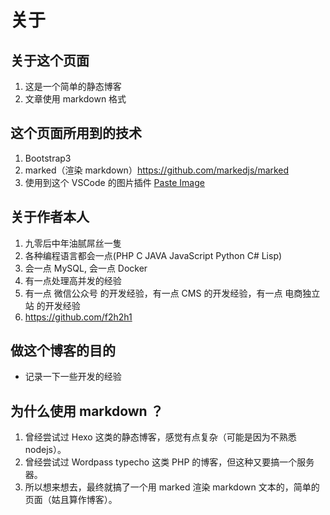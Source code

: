 关于
================================

## 关于这个页面
1. 这是一个简单的静态博客
2. 文章使用 markdown 格式

## 这个页面所用到的技术
1. Bootstrap3
2. marked（渲染 markdown）https://github.com/markedjs/marked
3. 使用到这个 VSCode 的图片插件 [Paste Image](https://github.com/mushanshitiancai/vscode-paste-image)

## 关于作者本人
1. 九零后中年油腻屌丝一隻
2. 各种编程语言都会一点(PHP C JAVA JavaScript Python C# Lisp)
3. 会一点 MySQL, 会一点 Docker
4. 有一点处理高并发的经验
5. 有一点 微信公众号 的开发经验，有一点 CMS 的开发经验，有一点 电商独立站 的开发经验
6. https://github.com/f2h2h1

## 做这个博客的目的
- 记录一下一些开发的经验

## 为什么使用 markdown ？
1. 曾经尝试过 Hexo 这类的静态博客，感觉有点复杂（可能是因为不熟悉 nodejs）。
2. 曾经尝试过 Wordpass typecho 这类 PHP 的博客，但这种又要搞一个服务器。
3. 所以想来想去，最终就搞了一个用 marked 渲染 markdown 文本的，简单的页面（姑且算作博客）。
